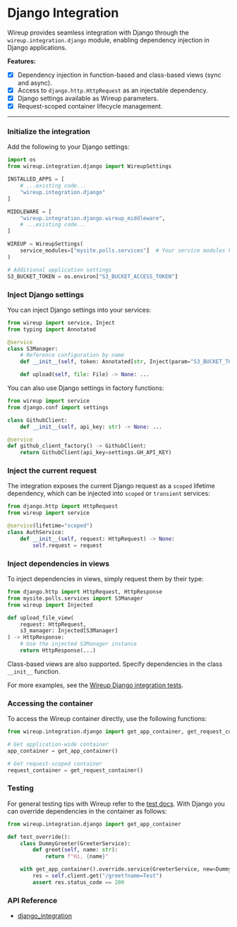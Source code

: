 # Django Integration

Wireup provides seamless integration with Django through the `wireup.integration.django` module, enabling
dependency injection in Django applications.

**Features:**

- [x] Dependency injection in function-based and class-based views (sync and async).
- [x] Access to `django.http.HttpRequest` as an injectable dependency.
- [x] Django settings available as Wireup parameters.
- [x] Request-scoped container lifecycle management.

---

### Initialize the integration

Add the following to your Django settings:

```python title="settings.py"
import os
from wireup.integration.django import WireupSettings

INSTALLED_APPS = [
    # ...existing code...
    "wireup.integration.django"
]

MIDDLEWARE = [
    "wireup.integration.django.wireup_middleware",
    # ...existing code...
]

WIREUP = WireupSettings(
    service_modules=["mysite.polls.services"]  # Your service modules here
)

# Additional application settings
S3_BUCKET_TOKEN = os.environ["S3_BUCKET_ACCESS_TOKEN"]
```

### Inject Django settings

You can inject Django settings into your services:

```python title="mysite/polls/services/s3_manager.py"
from wireup import service, Inject
from typing import Annotated

@service
class S3Manager:
    # Reference configuration by name
    def __init__(self, token: Annotated[str, Inject(param="S3_BUCKET_TOKEN")]) -> None: ...

    def upload(self, file: File) -> None: ...
```

You can also use Django settings in factory functions:

```python title="mysite/polls/services/github_client.py"
from wireup import service
from django.conf import settings

class GithubClient:
    def __init__(self, api_key: str) -> None: ...

@service
def github_client_factory() -> GithubClient:
    return GithubClient(api_key=settings.GH_API_KEY)
```

### Inject the current request

The integration exposes the current Django request as a `scoped` lifetime dependency, which can be injected
into `scoped` or `transient` services:

```python title="mysite/polls/services/auth_service.py"
from django.http import HttpRequest
from wireup import service

@service(lifetime="scoped")
class AuthService:
    def __init__(self, request: HttpRequest) -> None:
        self.request = request
```

### Inject dependencies in views

To inject dependencies in views, simply request them by their type:

```python title="app/views.py"
from django.http import HttpRequest, HttpResponse
from mysite.polls.services import S3Manager
from wireup import Injected

def upload_file_view(
    request: HttpRequest, 
    s3_manager: Injected[S3Manager]
) -> HttpResponse:
    # Use the injected S3Manager instance
    return HttpResponse(...)
```

Class-based views are also supported. Specify dependencies in the class `__init__` function.

For more examples, see the [Wireup Django integration tests](https://github.com/maldoinc/wireup/tree/master/test/integration/django/view.py).

### Accessing the container

To access the Wireup container directly, use the following functions:

```python
from wireup.integration.django import get_app_container, get_request_container

# Get application-wide container
app_container = get_app_container()

# Get request-scoped container
request_container = get_request_container()
```

### Testing

For general testing tips with Wireup refer to the [test docs](../../testing.md). 
With Django you can override dependencies in the container as follows:

```python title="test_thing.py"
from wireup.integration.django import get_app_container

def test_override():
    class DummyGreeter(GreeterService):
        def greet(self, name: str):
            return f"Hi, {name}"

    with get_app_container().override.service(GreeterService, new=DummyGreeter()):
        res = self.client.get("/greet?name=Test")
        assert res.status_code == 200
```

### API Reference

* [django_integration](../../class/django_integration.md)
